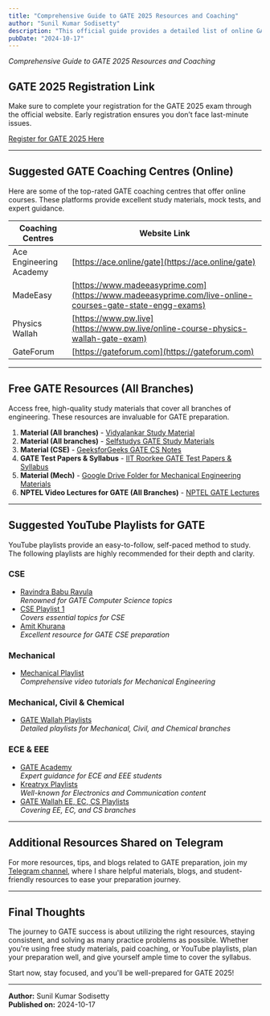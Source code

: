 ```yaml
---
title: "Comprehensive Guide to GATE 2025 Resources and Coaching"
author: "Sunil Kumar Sodisetty"
description: "This official guide provides a detailed list of online GATE coaching centers, free GATE resources, and helpful YouTube playlists to help you prepare for GATE 2025. Whether you're studying Mechanical, CSE, ECE, or other branches, you'll find essential study materials here."
pubDate: "2024-10-17"
---
```


*Comprehensive Guide to GATE 2025 Resources and Coaching*

## GATE 2025 Registration Link
Make sure to complete your registration for the GATE 2025 exam through the official website. Early registration ensures you don’t face last-minute issues.

[Register for GATE 2025 Here](https://goaps.iitr.ac.in/register)

---

## Suggested GATE Coaching Centres (Online)
Here are some of the top-rated GATE coaching centres that offer online courses. These platforms provide excellent study materials, mock tests, and expert guidance.

| Coaching Centres        | Website Link                                                   |
|-------------------------|---------------------------------------------------------------|
| Ace Engineering Academy  | [https://ace.online/gate](https://ace.online/gate)            |
| MadeEasy                | [https://www.madeeasyprime.com](https://www.madeeasyprime.com/live-online-courses-gate-state-engg-exams) |
| Physics Wallah           | [https://www.pw.live](https://www.pw.live/online-course-physics-wallah-gate-exam) |
| GateForum               | [https://gateforum.com](https://gateforum.com)                 |

---

## Free GATE Resources (All Branches)
Access free, high-quality study materials that cover all branches of engineering. These resources are invaluable for GATE preparation.

1. **Material (All branches)** - [Vidyalankar Study Material](https://www.vidyalankar.org/gate/study-material)
2. **Material (All branches)** - [Selfstudys GATE Study Materials](https://www.selfstudys.com/page/gate-study-materials)
3. **Material (CSE)** - [GeeksforGeeks GATE CS Notes](https://www.geeksforgeeks.org/gate-cs-notes-gq/)
4. **GATE Test Papers & Syllabus** - [IIT Roorkee GATE Test Papers & Syllabus](https://gate2025.iitr.ac.in/exam-papers-and-syllabus.html)
5. **Material (Mech)** - [Google Drive Folder for Mechanical Engineering Materials](https://drive.google.com/drive/folders/1mj8bT_TO8StNfjVJ3tFcLDUTLlILlNgB)
6. **NPTEL Video Lectures for GATE (All Branches)** - [NPTEL GATE Lectures](https://gate.nptel.ac.in/)

---

## Suggested YouTube Playlists for GATE
YouTube playlists provide an easy-to-follow, self-paced method to study. The following playlists are highly recommended for their depth and clarity.

### CSE
- [Ravindra Babu Ravula](https://www.youtube.com/@ravindrababu_ravula/playlists)  
  *Renowned for GATE Computer Science topics*  
- [CSE Playlist 1](https://youtube.com/playlist?list=PLynLXReWAxdElXlBKOfqenSJw3Sh_77de&si=Z-n2sGqeBe4sSDaB)  
  *Covers essential topics for CSE*  
- [Amit Khurana](https://www.youtube.com/@AmitKhuranaSir/playlists)  
  *Excellent resource for GATE CSE preparation*

### Mechanical
- [Mechanical Playlist](https://youtube.com/playlist?list=PLynLXReWAxdFY65ZwPQUBYrki4q91m8vG&si=WK0bPIXHr_OGlh_G)  
  *Comprehensive video tutorials for Mechanical Engineering*

### Mechanical, Civil & Chemical
- [GATE Wallah Playlists](https://www.youtube.com/@GATEWallah_ME_CE_XE_CH/playlists)  
  *Detailed playlists for Mechanical, Civil, and Chemical branches*

### ECE & EEE
- [GATE Academy](https://www.youtube.com/@gate_academy/playlists)  
  *Expert guidance for ECE and EEE students*  
- [Kreatryx Playlists](https://www.youtube.com/@KreatryxEE_EC_IN/playlists)  
  *Well-known for Electronics and Communication content*  
- [GATE Wallah EE, EC, CS Playlists](https://www.youtube.com/@GATEWallah_EE_EC_CS_IN/playlists)  
  *Covering EE, EC, and CS branches*

---

## Additional Resources Shared on Telegram
For more resources, tips, and blogs related to GATE preparation, join my [Telegram channel](https://t.me/studentshare255), where I share helpful materials, blogs, and student-friendly resources to ease your preparation journey.

---

## Final Thoughts
The journey to GATE success is about utilizing the right resources, staying consistent, and solving as many practice problems as possible. Whether you're using free study materials, paid coaching, or YouTube playlists, plan your preparation well, and give yourself ample time to cover the syllabus.

Start now, stay focused, and you'll be well-prepared for GATE 2025!

---

**Author:** Sunil Kumar Sodisetty  
**Published on:** 2024-10-17
